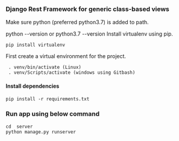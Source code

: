 ### Django Rest Framework for generic class-based views

Make sure python (preferred python3.7) is added to path.

python --version or python3.7 --version Install virtualenv using pip.
```
pip install virtualenv
```

First create a virtual environment for the project.

     . venv/bin/activate (Linux)
     . venv/Scripts/activate (windows using Gitbash)
     
#### Install dependencies
 ```
pip install -r requirements.txt
```
### Run app using below command
```
cd  server
python manage.py runserver
```